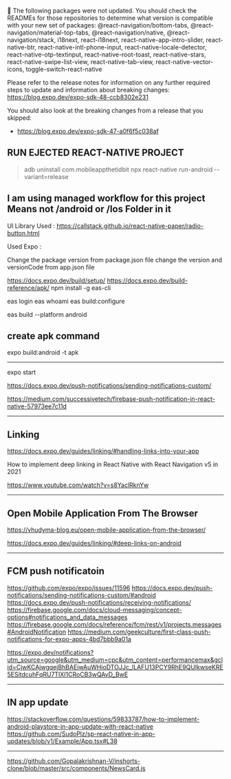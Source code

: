 🚨 The following packages were not updated. You should check the READMEs for those repositories to determine what version is compatible with your new set of packages:
@react-navigation/bottom-tabs, @react-navigation/material-top-tabs, @react-navigation/native, @react-navigation/stack, i18next, react-i18next, react-native-app-intro-slider, react-native-btr, react-native-intl-phone-input, react-native-locale-detector, react-native-otp-textinput, react-native-root-toast, react-native-stars, react-native-swipe-list-view, react-native-tab-view, react-native-vector-icons, toggle-switch-react-native

Please refer to the release notes for information on any further required steps to update and information about breaking changes:
https://blog.expo.dev/expo-sdk-48-ccb8302e231

You should also look at the breaking changes from a release that you skipped:
- https://blog.expo.dev/expo-sdk-47-a0f6f5c038af



## RUN EJECTED REACT-NATIVE PROJECT
>adb uninstall com.mobileappthetidbit
>npx react-native run-android --variant=release


## I am using managed workflow for this project Means not /android or /Ios Folder in it

UI Library Used : https://callstack.github.io/react-native-paper/radio-button.html

Used Expo : 

Change the package version from package.json file
change the version and versionCode from app.json file

https://docs.expo.dev/build/setup/
https://docs.expo.dev/build-reference/apk/
npm install -g eas-cli

eas login
eas whoami
eas build:configure

eas build --platform android


## create apk command

expo build:android -t apk


---------------------------------------------------

expo start


https://docs.expo.dev/push-notifications/sending-notifications-custom/

https://medium.com/successivetech/firebase-push-notification-in-react-native-57973ee7c11d





------------------------------------------------------
## Linking

https://docs.expo.dev/guides/linking/#handling-links-into-your-app

How to implement deep linking in React Native with React Navigation v5 in 2021

https://www.youtube.com/watch?v=s8YaclRknYw


-------------------------------------------------------
## Open Mobile Application From The Browser
https://vhudyma-blog.eu/open-mobile-application-from-the-browser/

https://docs.expo.dev/guides/linking/#deep-links-on-android


------------------------------------------------------------
## FCM push notificatoin
https://github.com/expo/expo/issues/11596
https://docs.expo.dev/push-notifications/sending-notifications-custom/#android
https://docs.expo.dev/push-notifications/receiving-notifications/
https://firebase.google.com/docs/cloud-messaging/concept-options#notifications_and_data_messages
https://firebase.google.com/docs/reference/fcm/rest/v1/projects.messages#AndroidNotification
https://medium.com/geekculture/first-class-push-notifications-for-expo-apps-4bd7bbb9a01a

https://expo.dev/notifications?utm_source=google&utm_medium=cpc&utm_content=performancemax&gclid=CjwKCAjwgqejBhBAEiwAuWHioDTOJJc_lLAFU13PCY9RhE9QUIkwseKRE5ESitdcuhFqRU7TlXI1CRoCB3wQAvD_BwE

------------------------------------------------------------
## IN app update
https://stackoverflow.com/questions/59833787/how-to-implement-android-playstore-in-app-update-with-react-native
https://github.com/SudoPlz/sp-react-native-in-app-updates/blob/v1/Example/App.tsx#L38


----------------------------------------
https://github.com/Gopalakrishnan-V/inshorts-clone/blob/master/src/components/NewsCard.js